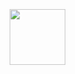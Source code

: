 <div id="header" align="center">
  <img src="https://i.pinimg.com/originals/da/91/0e/da910eb6a6fefe154615509504477a18.gif" width=100>
</div>
